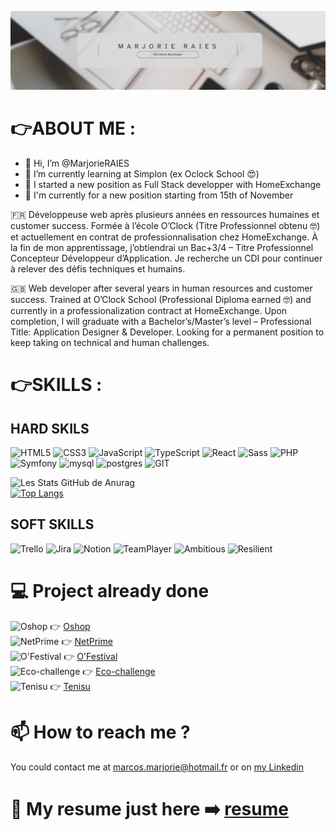 ![Cover](https://github.com/marjorieRAIES/MarjorieRAIES/blob/main/banner.png)

# 👉ABOUT ME :

- 👋 Hi, I’m @MarjorieRAIES
- 🌱 I’m currently learning at Simplon (ex Oclock School 😍)
- 💞️ I started a new position as Full Stack developper with HomeExchange
- 🚀 I'm currently for a new position starting from 15th of November

🇫🇷 Développeuse web après plusieurs années en ressources humaines et customer success. Formée à l’école O’Clock (Titre Professionnel obtenu 🤓) et actuellement en contrat de professionnalisation chez HomeExchange. À la fin de mon apprentissage, j’obtiendrai un Bac+3/4 – Titre Professionnel Concepteur Développeur d’Application. Je recherche un CDI pour continuer à relever des défis techniques et humains.

🇬🇧 Web developer after several years in human resources and customer success. Trained at O’Clock School (Professional Diploma earned 🤓) and currently in a professionalization contract at HomeExchange. Upon completion, I will graduate with a Bachelor’s/Master’s level – Professional Title: Application Designer & Developer. Looking for a permanent position to keep taking on technical and human challenges.

# 👉SKILLS :

## HARD SKILS

<p>   
    <img alt="HTML5" src="https://img.shields.io/badge/HTML5-E34F26?style=for-the-badge&logo=html5&logoColor=white" />
    <img alt="CSS3" src="https://img.shields.io/badge/CSS3-1572B6?style=for-the-badge&logo=css3&logoColor=white" />
    <img alt="JavaScript" src="https://img.shields.io/badge/JavaScript-F7DF1E?style=for-the-badge&logo=javascript&logoColor=black" />
    <img alt="TypeScript" src="https://img.shields.io/badge/TypeScript-007ACC?style=for-the-badge&logo=typescript&logoColor=white" />
    <img alt="React" src="https://img.shields.io/badge/React-20232A?style=for-the-badge&logo=react&logoColor=61DAFB" />
    <img alt="Sass" src="https://img.shields.io/badge/Sass-CC6699?style=for-the-badge&logo=sass&logoColor=white" />
    <img alt="PHP" src="https://img.shields.io/badge/PHP-777BB4?style=for-the-badge&logo=php&logoColor=white" />
    <img alt="Symfony" src="https://img.shields.io/badge/Symfony-000?logo=symfony&logoColor=fff&style=for-the-badge" />
    <img alt="mysql" src="https://img.shields.io/badge/MySQL-4479A1?style=for-the-badge&logo=mysql&logoColor=white" />
    <img alt="postgres" src="https://img.shields.io/badge/postgresql-4169e1?style=for-the-badge&logo=postgresql&logoColor=white" />
    <img alt="GIT" src="https://img.shields.io/badge/GIT-E44C30?style=for-the-badge&logo=git&logoColor=white" />
</p>

![Les Stats GitHub de Anurag](https://github-readme-stats.vercel.app/api?username=marjoriemarcos&show_icons=true&theme=radical)
<br>
[![Top Langs](https://github-readme-stats.vercel.app/api/top-langs/?username=marjoriemarcos&layout=compact&theme=radical)](https://github.com/marjoriemarcos/github-readme-stats)
<br>

## SOFT SKILLS

<p>
    <img alt="Trello" src="https://img.shields.io/badge/Trello-0052CC?style=for-the-badge&logo=trello&logoColor=white" />
    <img alt="Jira" src="https://img.shields.io/badge/Jira-0052CC?logo=jira&logoColor=fff&style=for-the-badge" />
    <img alt="Notion" src="https://img.shields.io/badge/Notion-000000?style=for-the-badge&logo=notion&logoColor=white" />
    <img alt="TeamPlayer" src="https://img.shields.io/badge/TEAMPLAYER-blue?style=for-the-badge" />
    <img alt="Ambitious" src="https://img.shields.io/badge/AMBITIOUS-blue?style=for-the-badge" />
    <img alt="Resilient" src="https://img.shields.io/badge/RESILIENT-blue?style=for-the-badge" />
</p>

# 💻 Project already done

<img alt="Oshop" src="https://img.shields.io/badge/Oshop-blue?style=for-the-badge" /> 👉 [Oshop](https://github.com/marjoriemarcos/O-Shop)
<br>
<img alt="NetPrime" src="https://img.shields.io/badge/NetPrime-blue?style=for-the-badge" /> 👉 [NetPrime](https://github.com/marjoriemarcos/NetPrime)
<br>
<img alt="O'Festival" src="https://img.shields.io/badge/O'Festival-blue?style=for-the-badge" /> 👉 [O'Festival](https://github.com/marjoriemarcos/O-Festival)
<br>
<img alt="Eco-challenge" src="https://img.shields.io/badge/Eco_challenge-blue?style=for-the-badge" /> 👉 [Eco-challenge](https://github.com/WildCodeSchool/2024-09-wns-jaune-ecochallenges/)
<br>
<img alt="Tenisu" src="https://img.shields.io/badge/Tenisu-blue?style=for-the-badge" /> 👉 [Tenisu](https://github.com/marjoriemarcos/tenisu/)

# 📫 How to reach me ?

You could contact me at marcos.marjorie@hotmail.fr or on [my Linkedin](https://www.linkedin.com/in/marjorieraies/)

# 🌟 My resume just here ➡️ [resume](./resume.pdf)
